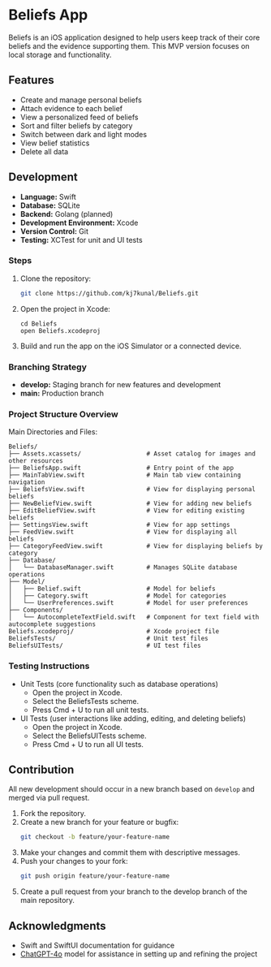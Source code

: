 # Beliefs App

Beliefs is an iOS application designed to help users keep track of their core beliefs and the evidence supporting them. This MVP version focuses on local storage and functionality.

## Features
- Create and manage personal beliefs
- Attach evidence to each belief
- View a personalized feed of beliefs
- Sort and filter beliefs by category
- Switch between dark and light modes
- View belief statistics
- Delete all data

## Development
- **Language:** Swift
- **Database:** SQLite
- **Backend:** Golang (planned)
- **Development Environment:** Xcode
- **Version Control:** Git
- **Testing:** XCTest for unit and UI tests

### Steps
1. Clone the repository:
   ```bash
   git clone https://github.com/kj7kunal/Beliefs.git
   ```
2. Open the project in Xcode:
   ```
   cd Beliefs
   open Beliefs.xcodeproj
   ```
3. Build and run the app on the iOS Simulator or a connected device.

### Branching Strategy
- **develop:** Staging branch for new features and development
- **main:** Production branch

### Project Structure Overview
Main Directories and Files:
```
Beliefs/
├── Assets.xcassets/                  # Asset catalog for images and other resources
├── BeliefsApp.swift                  # Entry point of the app
├── MainTabView.swift                 # Main tab view containing navigation
├── BeliefsView.swift                 # View for displaying personal beliefs
├── NewBeliefView.swift               # View for adding new beliefs
├── EditBeliefView.swift              # View for editing existing beliefs
├── SettingsView.swift                # View for app settings
├── FeedView.swift                    # View for displaying all beliefs
├── CategoryFeedView.swift            # View for displaying beliefs by category
├── Database/
│   └── DatabaseManager.swift         # Manages SQLite database operations
├── Model/
│   ├── Belief.swift                  # Model for beliefs
│   ├── Category.swift                # Model for categories
│   └── UserPreferences.swift         # Model for user preferences
├── Components/
│   └── AutocompleteTextField.swift   # Component for text field with autocomplete suggestions
Beliefs.xcodeproj/                    # Xcode project file
BeliefsTests/                         # Unit test files
BeliefsUITests/                       # UI test files
```


### Testing Instructions
- Unit Tests (core functionality such as database operations)
  - Open the project in Xcode.
  - Select the BeliefsTests scheme. 
  - Press Cmd + U to run all unit tests.
- UI Tests (user interactions like adding, editing, and deleting beliefs)
  - Open the project in Xcode.
  - Select the BeliefsUITests scheme.
  - Press Cmd + U to run all UI tests.



## Contribution
All new development should occur in a new branch based on `develop` and merged via pull request.
1. Fork the repository.
2. Create a new branch for your feature or bugfix:
   ```bash
   git checkout -b feature/your-feature-name
   ```
3. Make your changes and commit them with descriptive messages.
4. Push your changes to your fork:
   ```bash
   git push origin feature/your-feature-name
   ```
5. Create a pull request from your branch to the develop branch of the main repository.

## Acknowledgments
- Swift and SwiftUI documentation for guidance
- [ChatGPT-4o](https://platform.openai.com/docs/models/gpt-4o) model for assistance in setting up and refining the project